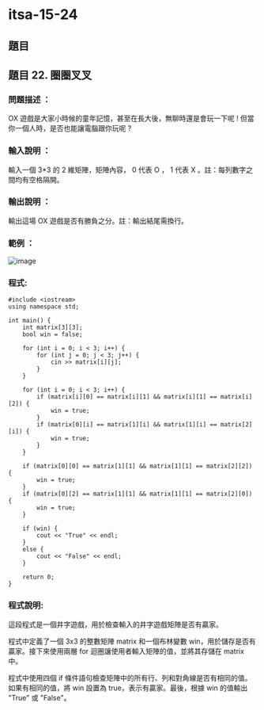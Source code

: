 # itsa-15-24
## 題目 
## 題目 22. 圈圈叉叉
### 問題描述 ：
OX 遊戲是大家小時候的童年記憶，甚至在長大後，無聊時還是會玩一下呢 ! 但當你一個人時，是否也能讓電腦跟你玩呢 ?
### 輸入說明 ：
輸入一個 3*3 的 2 維矩陣，矩陣內容， 0 代表 O ， 1 代表 X 。註：每列數字之間均有空格隔開。
### 輸出說明 ：
輸出這場 OX 遊戲是否有勝負之分。註：輸出結尾需換行。
### 範例 ：
![image](https://user-images.githubusercontent.com/126050259/232279019-5dff86a0-c76e-469e-8e31-998f2d7924c7.png)
### 程式:
```
#include <iostream>
using namespace std;

int main() {
    int matrix[3][3];
    bool win = false;

    for (int i = 0; i < 3; i++) {
        for (int j = 0; j < 3; j++) {
            cin >> matrix[i][j];
        }
    }

    for (int i = 0; i < 3; i++) {
        if (matrix[i][0] == matrix[i][1] && matrix[i][1] == matrix[i][2]) {
            win = true;
        }
        if (matrix[0][i] == matrix[1][i] && matrix[1][i] == matrix[2][i]) {
            win = true;
        }
    }

    if (matrix[0][0] == matrix[1][1] && matrix[1][1] == matrix[2][2]) {
        win = true;
    }
    if (matrix[0][2] == matrix[1][1] && matrix[1][1] == matrix[2][0]) {
        win = true;
    }

    if (win) {
        cout << "True" << endl;
    }
    else {
        cout << "False" << endl;
    }

    return 0;
}
```
### 程式說明:
這段程式是一個井字遊戲，用於檢查輸入的井字遊戲矩陣是否有贏家。

程式中定義了一個 3x3 的整數矩陣 matrix 和一個布林變數 win，用於儲存是否有贏家。接下來使用兩層 for 迴圈讓使用者輸入矩陣的值，並將其存儲在 matrix 中。

程式中使用四個 if 條件語句檢查矩陣中的所有行、列和對角線是否有相同的值。如果有相同的值，將 win 設置為 true，表示有贏家。最後，根據 win 的值輸出 "True" 或 "False"。

